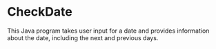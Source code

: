 # CheckDate
This Java program takes user input for a date and provides information about the date, including the next and previous days.

